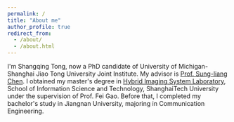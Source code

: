 ```yaml
---
permalink: /
title: "About me"
author_profile: true
redirect_from: 
  - /about/
  - /about.html
---
```


I'm Shangqing Tong, now a PhD candidate of University of Michigan-Shanghai Jiao Tong University Joint Institute. My advisor is [Prof. Sung-liang Chen](https://umji.sjtu.edu.cn/~slchen/Members.htm). I obtained my master's degree in [Hybrid Imaging System Laboratory](http://www.hislab.cn/), School of Information Science and Technology, ShanghaiTech University under the supervision of Prof. Fei Gao. Before that, I completed my bachelor's study in Jiangnan University, majoring in Communication Engineering.

